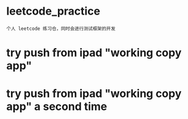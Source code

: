 # leetcode_practice
    个人 leetcode 练习仓，同时会进行测试框架的开发
    
# try push from ipad "working copy app"

# try push from ipad "working copy app" a second time